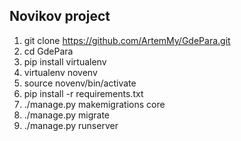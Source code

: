 ## Novikov project

1. git clone https://github.com/ArtemMy/GdePara.git
2. cd GdePara
3. pip install virtualenv
4. virtualenv novenv
5. source novenv/bin/activate
6. pip install -r requirements.txt
7. ./manage.py makemigrations core
8. ./manage.py migrate
9. ./manage.py runserver
